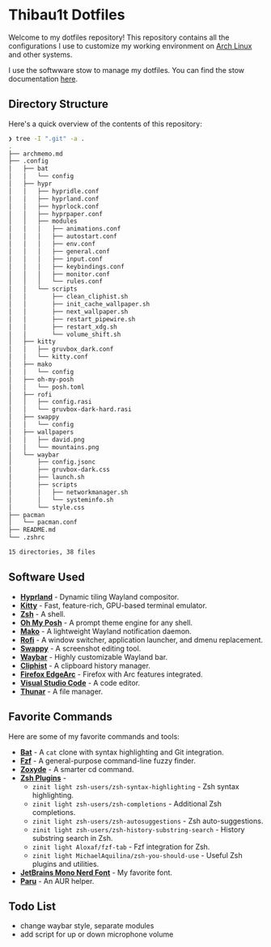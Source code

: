# Thibau1t Dotfiles

Welcome to my dotfiles repository! This repository contains all the configurations I use to customize my working environment on [Arch Linux](https://www.archlinux.org) and other systems.

I use the softwware stow to manage my dotfiles. You can find the stow documentation [here](https://www.gnu.org/software/stow/manual/stow.html).

## Directory Structure

Here's a quick overview of the contents of this repository:

```bash
❯ tree -I ".git" -a .
.
├── archmemo.md
├── .config
│   ├── bat
│   │   └── config
│   ├── hypr
│   │   ├── hypridle.conf
│   │   ├── hyprland.conf
│   │   ├── hyprlock.conf
│   │   ├── hyprpaper.conf
│   │   ├── modules
│   │   │   ├── animations.conf
│   │   │   ├── autostart.conf
│   │   │   ├── env.conf
│   │   │   ├── general.conf
│   │   │   ├── input.conf
│   │   │   ├── keybindings.conf
│   │   │   ├── monitor.conf
│   │   │   └── rules.conf
│   │   └── scripts
│   │       ├── clean_cliphist.sh
│   │       ├── init_cache_wallpaper.sh
│   │       ├── next_wallpaper.sh
│   │       ├── restart_pipewire.sh
│   │       ├── restart_xdg.sh
│   │       └── volume_shift.sh
│   ├── kitty
│   │   ├── gruvbox_dark.conf
│   │   └── kitty.conf
│   ├── mako
│   │   └── config
│   ├── oh-my-posh
│   │   └── posh.toml
│   ├── rofi
│   │   ├── config.rasi
│   │   └── gruvbox-dark-hard.rasi
│   ├── swappy
│   │   └── config
│   ├── wallpapers
│   │   ├── david.png
│   │   └── mountains.png
│   └── waybar
│       ├── config.jsonc
│       ├── gruvbox-dark.css
│       ├── launch.sh
│       ├── scripts
│       │   ├── networkmanager.sh
│       │   └── systeminfo.sh
│       └── style.css
├── pacman
│   └── pacman.conf
├── README.md
└── .zshrc

15 directories, 38 files
```

## Software Used

-   **[Hyprland](https://github.com/hyprwm/Hyprland)** - Dynamic tiling Wayland compositor.
-   **[Kitty](https://github.com/kovidgoyal/kitty)** - Fast, feature-rich, GPU-based terminal emulator.
-   **[Zsh](https://www.zsh.org/)** - A shell.
-   **[Oh My Posh](https://github.com/JanDeDobbeleer/oh-my-posh)** - A prompt theme engine for any shell.
-   **[Mako](https://github.com/emersion/mako)** - A lightweight Wayland notification daemon.
-   **[Rofi](https://github.com/davatorium/rofi)** - A window switcher, application launcher, and dmenu replacement.
-   **[Swappy](https://github.com/jtheoof/swappy)** - A screenshot editing tool.
-   **[Waybar](https://github.com/Alexays/Waybar)** - Highly customizable Wayland bar.
-   **[Cliphist](https://github.com/sentriz/cliphist)** - A clipboard history manager.
-   **[Firefox EdgeArc](https://github.com/artsyfriedchicken/EdgyArc-fr)** - Firefox with Arc features integrated.
-   **[Visual Studio Code](https://github.com/microsoft/vscode)** - A code editor.
-   **[Thunar](https://docs.xfce.org/xfce/thunar/start)** - A file manager.

## Favorite Commands

Here are some of my favorite commands and tools:

-   **[Bat](https://github.com/sharkdp/bat)** - A `cat` clone with syntax highlighting and Git integration.
-   **[Fzf](https://github.com/junegunn/fzf)** - A general-purpose command-line fuzzy finder.
-   **[Zoxyde](https://github.com/ajeetdsouza/zoxide)** - A smarter cd command.
-   **[Zsh Plugins](https://github.com/zdharma-continuum/zinit)** -
    -   `zinit light zsh-users/zsh-syntax-highlighting` - Zsh syntax highlighting.
    -   `zinit light zsh-users/zsh-completions` - Additional Zsh completions.
    -   `zinit light zsh-users/zsh-autosuggestions` - Zsh auto-suggestions.
    -   `zinit light zsh-users/zsh-history-substring-search` - History substring search in Zsh.
    -   `zinit light Aloxaf/fzf-tab` - Fzf integration for Zsh.
    -   `zinit light MichaelAquilina/zsh-you-should-use` - Useful Zsh plugins and utilities.
-   **[JetBrains Mono Nerd Font](https://www.nerdfonts.com/font-downloads)** - My favorite font.
-   **[Paru](https://github.com/Morganamilo/paru)** - An AUR helper.

## Todo List

-   change waybar style, separate modules
-   add script for up or down microphone volume
